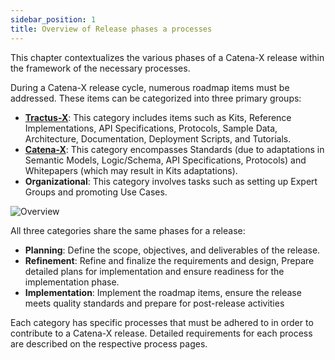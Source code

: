 ```yaml
---
sidebar_position: 1
title: Overview of Release phases a processes
---
```


This chapter contextualizes the various phases of a Catena-X release within the framework of the necessary processes.

During a Catena-X release cycle, numerous roadmap items must be addressed. These items can be categorized into three primary groups:

- [**Tractus-X**](tractus-x-from-idea-to-production.md): This category includes items such as Kits, Reference Implementations, API Specifications, Protocols, Sample Data, Architecture, Documentation, Deployment Scripts, and Tutorials.
- [**Catena-X**](catena-x-from-idea-to-standard.md): This category encompasses Standards (due to adaptations in Semantic Models, Logic/Schema, API Specifications, Protocols) and Whitepapers (which may result in Kits adaptations).
- **Organizational**: This category involves tasks such as setting up Expert Groups and promoting Use Cases.

![Overview](./assets/release-planing-next-steps-horizontal.drawio.svg)

All three categories share the same phases for a release:

- **Planning**: Define the scope, objectives, and deliverables of the release.
- **Refinement**: Refine and finalize the requirements and design, Prepare detailed plans for implementation and ensure readiness for the implementation phase.
- **Implementation**: Implement the roadmap items, ensure the release meets quality standards and prepare for post-release activities

Each category has specific processes that must be adhered to in order to contribute to a Catena-X release. Detailed requirements for each process are described on the respective process pages.
